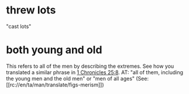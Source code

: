 # threw lots

"cast lots"

# both young and old

This refers to all of the men by describing the extremes. See how you translated a similar phrase in [1 Chronicles 25:8](../25/06.md). AT: "all of them, including the young men and the old men" or "men of all ages" (See: [[rc://en/ta/man/translate/figs-merism]])

